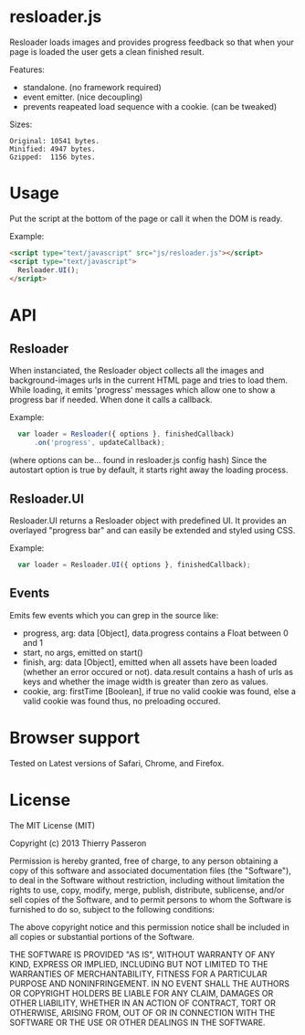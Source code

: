 resloader.js
============

Resloader loads images and provides progress feedback so that when your page is loaded the user gets a clean finished result.

Features:
* standalone. (no framework required)
* event emitter. (nice decoupling)
* prevents reapeated load sequence with a cookie. (can be tweaked)

Sizes:
```
Original: 10541 bytes.
Minified: 4947 bytes.
Gzipped:  1156 bytes.
```

# Usage

Put the script at the bottom of the page or call it when the DOM is ready.

Example:
```html
<script type="text/javascript" src="js/resloader.js"></script>
<script type="text/javascript">
  Resloader.UI();
</script>
```

# API

## Resloader

When instanciated, the Resloader object collects all the images and background-images urls in the current HTML page and tries to load them. While loading, it emits 'progress' messages which allow one to show a progress bar if needed. When done it calls a callback.


Example:
```js
  var loader = Resloader({ options }, finishedCallback)
      .on('progress', updateCallback);
```

(where options can be... found in resloader.js config hash)
Since the autostart option is true by default, it starts right away the loading process.


## Resloader.UI

Resloader.UI returns a Resloader object with predefined UI. It provides an overlayed "progress bar" and can easily be extended and styled using CSS.

Example:
```js
  var loader = Resloader.UI({ options }, finishedCallback);
```


## Events

Emits few events which you can grep in the source like:

* progress, arg: data [Object], data.progress contains a Float between 0 and 1
* start, no args, emitted on start()
* finish, arg: data [Object], emitted when all assets have been loaded (whether an error occured or not). data.result contains a hash of urls as keys and whether the image width is greater than zero as values.
* cookie, arg: firstTime [Boolean], if true no valid cookie was found, else a valid cookie was found thus, no preloading occured.


# Browser support

Tested on Latest versions of Safari, Chrome, and Firefox.

# License

The MIT License (MIT)

Copyright (c) 2013 Thierry Passeron

Permission is hereby granted, free of charge, to any person obtaining a copy of
this software and associated documentation files (the "Software"), to deal in
the Software without restriction, including without limitation the rights to
use, copy, modify, merge, publish, distribute, sublicense, and/or sell copies of
the Software, and to permit persons to whom the Software is furnished to do so,
subject to the following conditions:

The above copyright notice and this permission notice shall be included in all
copies or substantial portions of the Software.

THE SOFTWARE IS PROVIDED "AS IS", WITHOUT WARRANTY OF ANY KIND, EXPRESS OR
IMPLIED, INCLUDING BUT NOT LIMITED TO THE WARRANTIES OF MERCHANTABILITY, FITNESS
FOR A PARTICULAR PURPOSE AND NONINFRINGEMENT. IN NO EVENT SHALL THE AUTHORS OR
COPYRIGHT HOLDERS BE LIABLE FOR ANY CLAIM, DAMAGES OR OTHER LIABILITY, WHETHER
IN AN ACTION OF CONTRACT, TORT OR OTHERWISE, ARISING FROM, OUT OF OR IN
CONNECTION WITH THE SOFTWARE OR THE USE OR OTHER DEALINGS IN THE SOFTWARE.
